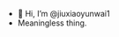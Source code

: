 - 👋 Hi, I’m @jiuxiaoyunwai1
- Meaningless thing.

<!---
jiuxiaoyunwai1/jiuxiaoyunwai1 is a ✨ special ✨ repository because its `README.md` (this file) appears on your GitHub profile.
You can click the Preview link to take a look at your changes.
--->
